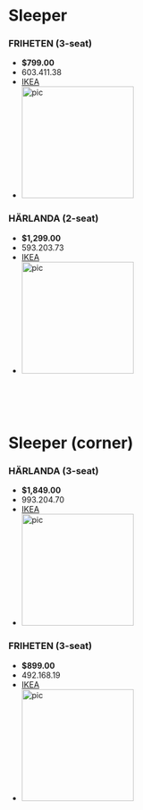 # **Sleeper**
### FRIHETEN (3-seat)
- **$799.00**
- 603.411.38
- [IKEA](https://www.ikea.com/us/en/p/friheten-sleeper-sofa-bomstad-black-60341138/#content)
- <img src="https://www.ikea.com/us/en/images/products/friheten-sleeper-sofa-bomstad-black__0525511_pe644872_s5.jpg?f=xl" alt="pic" width="200">

### HÄRLANDA  (2-seat)
- **$1,299.00**
- 593.203.73
- [IKEA](https://www.ikea.com/us/en/p/haerlanda-sleeper-sofa-sporda-dark-gray-s59320373/)
- <img src="https://www.ikea.com/us/en/images/products/haerlanda-sleeper-sofa-sporda-dark-gray__0621863_pe690097_s5.jpg?f=xl" alt="pic" width="200">

<br>
<br>
<br>

# **Sleeper (corner)**
### HÄRLANDA (3-seat)
- **$1,849.00**
- 993.204.70
- [IKEA](https://www.ikea.com/us/en/p/haerlanda-sleeper-sofa-with-chaise-sporda-dark-gray-s59320472/#content)
- <img src="https://www.ikea.com/us/en/images/products/haerlanda-sleeper-sofa-with-chaise-sporda-dark-gray__0622075_pe690282_s5.jpg?f=xl" alt="pic" width="200">

### FRIHETEN (3-seat)
- **$899.00**
- 492.168.19
- [IKEA](https://www.ikea.com/us/en/p/friheten-sleeper-sectional-3-seat-w-storage-bomstad-black-s49216819/#content)
- <img src="https://www.ikea.com/us/en/images/products/friheten-sleeper-sectional-3-seat-w-storage-bomstad-black__0248337_pe386785_s5.jpg?f=xl" alt="pic" width="200">